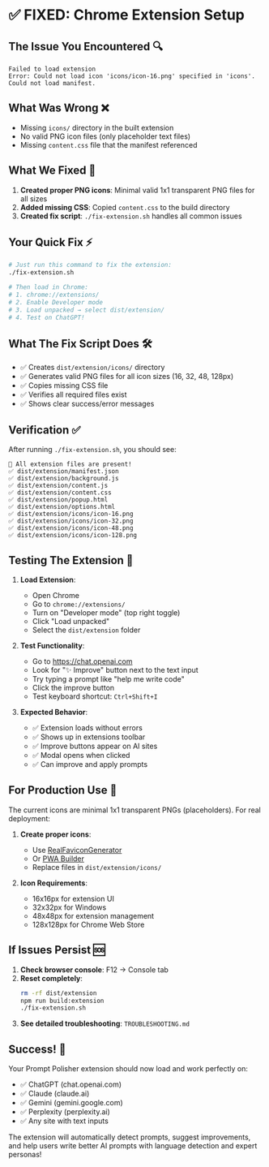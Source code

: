 # ✅ **FIXED: Chrome Extension Setup**

## **The Issue You Encountered** 🔍
```
Failed to load extension
Error: Could not load icon 'icons/icon-16.png' specified in 'icons'.
Could not load manifest.
```

## **What Was Wrong** ❌
- Missing `icons/` directory in the built extension
- No valid PNG icon files (only placeholder text files)
- Missing `content.css` file that the manifest referenced

## **What We Fixed** 🔧
1. **Created proper PNG icons**: Minimal valid 1x1 transparent PNG files for all sizes
2. **Added missing CSS**: Copied `content.css` to the build directory  
3. **Created fix script**: `./fix-extension.sh` handles all common issues

## **Your Quick Fix** ⚡
```bash
# Just run this command to fix the extension:
./fix-extension.sh

# Then load in Chrome:
# 1. chrome://extensions/
# 2. Enable Developer mode
# 3. Load unpacked → select dist/extension/
# 4. Test on ChatGPT!
```

## **What The Fix Script Does** 🛠️
- ✅ Creates `dist/extension/icons/` directory
- ✅ Generates valid PNG files for all icon sizes (16, 32, 48, 128px)
- ✅ Copies missing CSS file
- ✅ Verifies all required files exist
- ✅ Shows clear success/error messages

## **Verification** ✅
After running `./fix-extension.sh`, you should see:
```
🎉 All extension files are present!
✅ dist/extension/manifest.json
✅ dist/extension/background.js
✅ dist/extension/content.js
✅ dist/extension/content.css
✅ dist/extension/popup.html
✅ dist/extension/options.html
✅ dist/extension/icons/icon-16.png
✅ dist/extension/icons/icon-32.png
✅ dist/extension/icons/icon-48.png
✅ dist/extension/icons/icon-128.png
```

## **Testing The Extension** 🧪

1. **Load Extension**:
   - Open Chrome
   - Go to `chrome://extensions/`
   - Turn on "Developer mode" (top right toggle)
   - Click "Load unpacked"
   - Select the `dist/extension` folder

2. **Test Functionality**:
   - Go to https://chat.openai.com
   - Look for "✨ Improve" button next to the text input
   - Try typing a prompt like "help me write code"
   - Click the improve button
   - Test keyboard shortcut: `Ctrl+Shift+I`

3. **Expected Behavior**:
   - ✅ Extension loads without errors
   - ✅ Shows up in extensions toolbar
   - ✅ Improve buttons appear on AI sites
   - ✅ Modal opens when clicked
   - ✅ Can improve and apply prompts

## **For Production Use** 🚀

The current icons are minimal 1x1 transparent PNGs (placeholders). For real deployment:

1. **Create proper icons**:
   - Use [RealFaviconGenerator](https://realfavicongenerator.net/)
   - Or [PWA Builder](https://www.pwabuilder.com/imageGenerator)
   - Replace files in `dist/extension/icons/`

2. **Icon Requirements**:
   - 16x16px for extension UI
   - 32x32px for Windows
   - 48x48px for extension management  
   - 128x128px for Chrome Web Store

## **If Issues Persist** 🆘

1. **Check browser console**: F12 → Console tab
2. **Reset completely**: 
   ```bash
   rm -rf dist/extension
   npm run build:extension
   ./fix-extension.sh
   ```
3. **See detailed troubleshooting**: `TROUBLESHOOTING.md`

## **Success!** 🎉

Your Prompt Polisher extension should now load and work perfectly on:
- ✅ ChatGPT (chat.openai.com)
- ✅ Claude (claude.ai)  
- ✅ Gemini (gemini.google.com)
- ✅ Perplexity (perplexity.ai)
- ✅ Any site with text inputs

The extension will automatically detect prompts, suggest improvements, and help users write better AI prompts with language detection and expert personas!